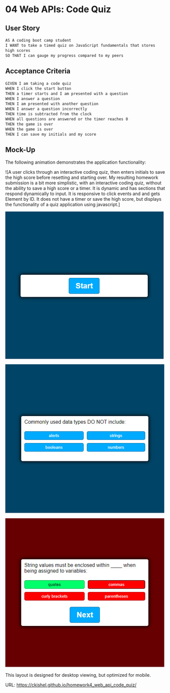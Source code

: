 # 04 Web APIs: Code Quiz

## User Story

```
AS A coding boot camp student
I WANT to take a timed quiz on JavaScript fundamentals that stores high scores
SO THAT I can gauge my progress compared to my peers
```

## Acceptance Criteria

```
GIVEN I am taking a code quiz
WHEN I click the start button
THEN a timer starts and I am presented with a question
WHEN I answer a question
THEN I am presented with another question
WHEN I answer a question incorrectly
THEN time is subtracted from the clock
WHEN all questions are answered or the timer reaches 0
THEN the game is over
WHEN the game is over
THEN I can save my initials and my score
```

## Mock-Up

The following animation demonstrates the application functionality:

![A user clicks through an interactive coding quiz, then enters initials to save the high score before resetting and starting over. My resulting homework submission is a bit more simplistic, with an interactive coding quiz, without the ability to save a high score or a timer. It is dynamic and has sections that respond dynamically to input. It is responsive to click events and and gets Element by ID. It does not have a timer or save the high score, but displays the functionality of a quiz application using javascript.]

![This shows the quiz start.](./Assets/quiz-start.jpg)

![This shows the first question. The beginning question is hidden and there are dynamic changes to the page based on answers.](./Assets/first-question.jpg)

![The screen changes to red based on a wrong choice. You can see there is a next button.](./Assets/wrong-answer.jpg)

This layout is designed for desktop viewing, but optimized for mobile. 

URL: https://ckishel.github.io/homework4_web_api_code_quiz/